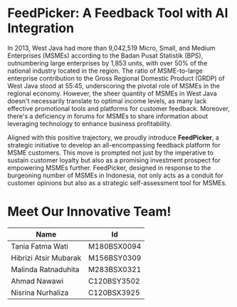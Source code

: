 # FeedPicker: A Feedback Tool with AI Integration
In 2013, West Java had more than 9,042,519 Micro, Small, and Medium Enterprises (MSMEs) according to the Badan Pusat Statistik (BPS), outnumbering large enterprises by 1,853 units, with over 50% of the national industry located in the region. The ratio of MSME-to-large enterprise contribution to the Gross Regional Domestic Product (GRDP) of West Java stood at 55:45, underscoring the pivotal role of MSMEs in the regional economy. However, the sheer quantity of MSMEs in West Java doesn't necessarily translate to optimal income levels, as many lack effective promotional tools and platforms for customer feedback. Moreover, there's a deficiency in forums for MSMEs to share information about leveraging technology to enhance business profitability.

Aligned with this positive trajectory, we proudly introduce **FeedPicker**, a strategic initiative to develop an all-encompassing feedback platform for MSME customers. This move is prompted not just by the imperative to sustain customer loyalty but also as a promising investment prospect for empowering MSMEs further. FeedPicker, designed in response to the burgeoning number of MSMEs in Indonesia, not only acts as a conduit for customer opinions but also as a strategic self-assessment tool for MSMEs.

# Meet Our Innovative Team!
| Name                         | Id          |
|------------------------------|-------------|
| Tania Fatma Wati             | M180BSX0094 |
| Hibrizi Atsir Mubarak        | M156BSY0309 |
| Malinda Ratnaduhita          | M283BSX0321 |
| Ahmad Nawawi                 | C120BSY3502 | 
| Nisrina Nurhaliza            | C120BSX3925 |

